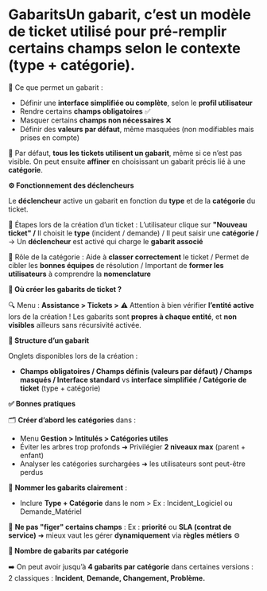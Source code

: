 # GabaritsUn **gabarit**, c’est un **modèle de ticket** utilisé pour **pré-remplir** certains champs selon le contexte (type + catégorie).

🔧 Ce que permet un gabarit :

- Définir une **interface simplifiée ou complète**, selon le **profil utilisateur**
- Rendre certains **champs obligatoires** ✅
- Masquer certains **champs non nécessaires** ❌
- Définir des **valeurs par défaut**, même masquées (non modifiables mais prises en compte)

📌 Par défaut, **tous les tickets utilisent un gabarit**, même si ce n’est pas visible. On peut ensuite **affiner** en choisissant un gabarit précis lié à une **catégorie**.



**⚙️ Fonctionnement des déclencheurs**

Le **déclencheur** active un gabarit en fonction du **type** et de la **catégorie** du ticket.

📝 Étapes lors de la création d’un ticket : L’utilisateur clique sur **"Nouveau ticket" /** Il choisit le **type** (incident / demande) / Il peut saisir une **catégorie /** → Un **déclencheur** est activé qui charge le **gabarit associé**

🎯 Rôle de la catégorie : Aide à **classer correctement** le ticket / Permet de cibler les **bonnes équipes** de résolution / Important de **former les utilisateurs** à comprendre la **nomenclature**



**📂 Où créer les gabarits de ticket ?**

🔍 Menu : **Assistance > Tickets >** ⚠️ Attention à bien vérifier **l’entité active** lors de la création ! Les gabarits sont **propres à chaque entité**, et **non visibles** ailleurs sans récursivité activée.



**🧱 Structure d’un gabarit**

Onglets disponibles lors de la création :

- **Champs obligatoires / Champs définis (valeurs par défaut) / Champs masqués / Interface standard** vs **interface simplifiée / Catégorie de ticket** (type + catégorie)



**✅ Bonnes pratiques**

🗂️ **Créer d’abord les catégories** dans :

- Menu **Gestion > Intitulés > Catégories utiles**
- Éviter les arbres trop profonds ➜ Privilégier **2 niveaux max** (parent + enfant)
- Analyser les catégories surchargées ➜ les utilisateurs sont peut-être perdus

🧾 **Nommer les gabarits clairement** :

- Inclure **Type + Catégorie** dans le nom > Ex : Incident_Logiciel ou Demande_Matériel

🧠 **Ne pas "figer" certains champs** : Ex : **priorité** ou **SLA (contrat de service)** ➜ mieux vaut les gérer **dynamiquement** via **règles métiers** ⚙️



**🔄 Nombre de gabarits par catégorie**

➡️ On peut avoir jusqu’à **4 gabarits par catégorie** dans certaines versions : 2 classiques : **Incident**, **Demande, Changement, Problème.**
